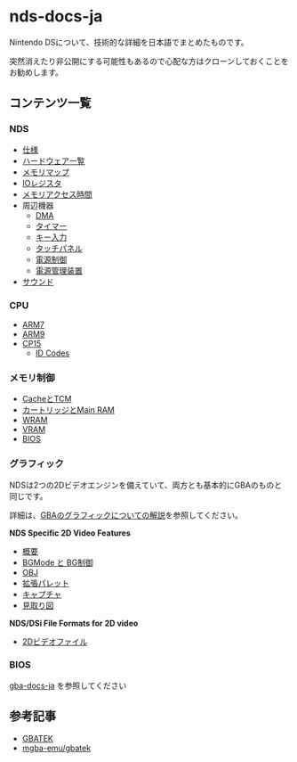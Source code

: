 # nds-docs-ja

Nintendo DSについて、技術的な詳細を日本語でまとめたものです。

突然消えたり非公開にする可能性もあるので心配な方はクローンしておくことをお勧めします。

## コンテンツ一覧

### NDS

- [仕様](spec.md)
- [ハードウェア一覧](hardware.md)
- [メモリマップ](memory.md)
- [IOレジスタ](io.md)
- [メモリアクセス時間](memory_timings.md)
- 周辺機器
  - [DMA](system/dma.md)
  - [タイマー](system/timer.md)
  - [キー入力](system/keypad.md)
  - [タッチパネル](system/tsc.md)
  - [電源制御](./system/power_control.md)
  - [電源管理装置](./system/power_management_device.md)
- [サウンド](sound/README.md)

### CPU

- [ARM7](https://github.com/pokemium/gba-docs-ja/tree/main/arm7tdmi)
- [ARM9](arm9.md)
- [CP15](cp15/README.md)
  - [ID Codes](cp15/id_codes.md)

### メモリ制御

- [CacheとTCM](./memctl/cache_tcm.md)
- [カートリッジとMain RAM](./memctl/cart_mainram.md)
- [WRAM](./memctl/wram.md)
- [VRAM](./memctl/vram.md)
- [BIOS](./memctl/bios.md)

### グラフィック

NDSは2つの2Dビデオエンジンを備えていて、両方とも基本的にGBAのものと同じです。

詳細は、[GBAのグラフィックについての解説](https://github.com/pokemium/gba-docs-ja#グラフィック)を参照してください。

**NDS Specific 2D Video Features**

- [概要](./video/stuff.md)
- [BGMode と BG制御](./video/bg_ctl.md)
- [OBJ](./video/objs.md)
- [拡張パレット](./video/extended_palettes.md)
- [キャプチャ](./video/capture.md)
- [見取り図](./video/block_diagram.md)

**NDS/DSi File Formats for 2D video**

- [2Dビデオファイル](./video/files_2d.md)

### BIOS

[gba-docs-ja](https://github.com/pokemium/gba-docs-ja) を参照してください

## 参考記事

- [GBATEK](https://problemkaputt.de/gbatek.htm)
- [mgba-emu/gbatek](https://github.com/mgba-emu/gbatek)
